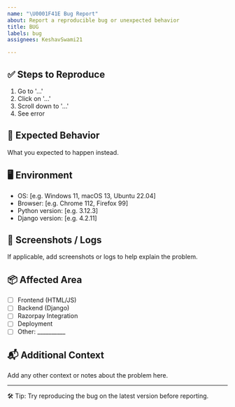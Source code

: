 ```yaml
---
name: "\U0001F41E Bug Report"
about: Report a reproducible bug or unexpected behavior
title: BUG
labels: bug
assignees: KeshavSwami21

---
```


## ✅ Steps to Reproduce

1. Go to '...'
2. Click on '...'
3. Scroll down to '...'
4. See error

## 🧪 Expected Behavior

What you expected to happen instead.

## 🖥 Environment

- OS: [e.g. Windows 11, macOS 13, Ubuntu 22.04]
- Browser: [e.g. Chrome 112, Firefox 99]
- Python version: [e.g. 3.12.3]
- Django version: [e.g. 4.2.11]

## 📸 Screenshots / Logs

If applicable, add screenshots or logs to help explain the problem.

## 📦 Affected Area

- [ ] Frontend (HTML/JS)
- [ ] Backend (Django)
- [ ] Razorpay Integration
- [ ] Deployment
- [ ] Other: __________

## 📬 Additional Context

Add any other context or notes about the problem here.

---

🛠 Tip: Try reproducing the bug on the latest version before reporting.
